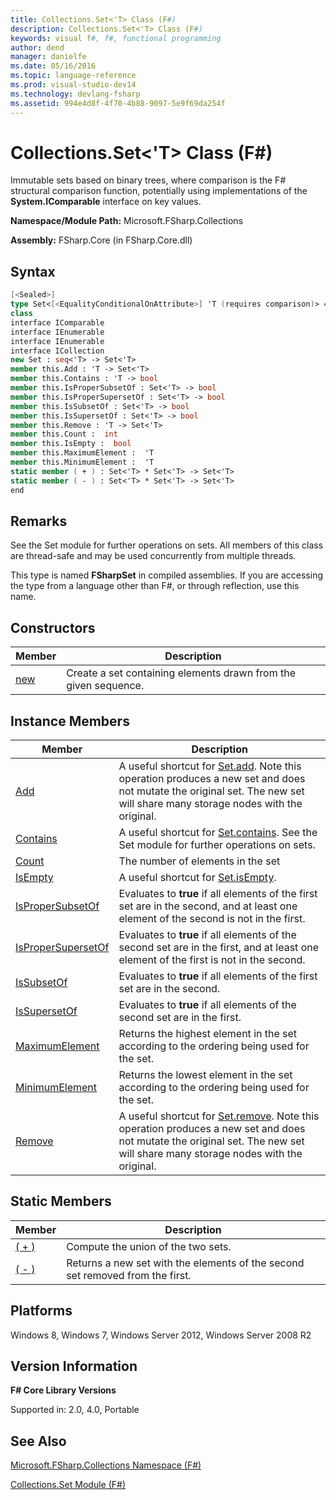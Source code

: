 ```yaml
---
title: Collections.Set<'T> Class (F#)
description: Collections.Set<'T> Class (F#)
keywords: visual f#, f#, functional programming
author: dend
manager: danielfe
ms.date: 05/16/2016
ms.topic: language-reference
ms.prod: visual-studio-dev14
ms.technology: devlang-fsharp
ms.assetid: 994e4d8f-4f70-4b88-9097-5e9f69da254f 
---
```


# Collections.Set<'T> Class (F#)

Immutable sets based on binary trees, where comparison is the F# structural comparison function, potentially using implementations of the **System.IComparable** interface on key values.

**Namespace/Module Path:** Microsoft.FSharp.Collections

**Assembly:** FSharp.Core (in FSharp.Core.dll)

## Syntax

```fsharp
[<Sealed>]
type Set<[<EqualityConditionalOnAttribute>] 'T (requires comparison)> =
class
interface IComparable
interface IEnumerable
interface IEnumerable
interface ICollection
new Set : seq<'T> -> Set<'T>
member this.Add : 'T -> Set<'T>
member this.Contains : 'T -> bool
member this.IsProperSubsetOf : Set<'T> -> bool
member this.IsProperSupersetOf : Set<'T> -> bool
member this.IsSubsetOf : Set<'T> -> bool
member this.IsSupersetOf : Set<'T> -> bool
member this.Remove : 'T -> Set<'T>
member this.Count :  int
member this.IsEmpty :  bool
member this.MaximumElement :  'T
member this.MinimumElement :  'T
static member ( + ) : Set<'T> * Set<'T> -> Set<'T>
static member ( - ) : Set<'T> * Set<'T> -> Set<'T>
end
```

## Remarks

See the Set module for further operations on sets. All members of this class are thread-safe and may be used concurrently from multiple threads.

This type is named **FSharpSet** in compiled assemblies. If you are accessing the type from a language other than F#, or through reflection, use this name.

## Constructors

|Member|Description|
|------|-----------|
|[new](https://msdn.microsoft.com/library/384b858c-e794-4f70-865f-80160bcbdf2d)|Create a set containing elements drawn from the given sequence.|

## Instance Members


|Member|Description|
|------|-----------|
|[Add](https://msdn.microsoft.com/library/81a5d225-7c60-4243-9b4e-7162cb0e001b)|A useful shortcut for [Set.add](https://msdn.microsoft.com/library/d06ab305-1183-487c-8dc0-9076ed0b4c28). Note this operation produces a new set and does not mutate the original set. The new set will share many storage nodes with the original.|
|[Contains](https://msdn.microsoft.com/library/beb0d4f8-15a0-46cd-bb2a-0d5f7f100ddd)|A useful shortcut for [Set.contains](https://msdn.microsoft.com/library/7d616d1e-bca9-463e-b11e-88b5dc8b930b). See the Set module for further operations on sets.|
|[Count](https://msdn.microsoft.com/library/bd2f4d91-a58f-4067-a27b-13f0737d824d)|The number of elements in the set|
|[IsEmpty](https://msdn.microsoft.com/library/93451723-0b3c-4304-a263-4d04ec00eed2)|A useful shortcut for [Set.isEmpty](https://msdn.microsoft.com/library/64ddfbfd-3313-4495-9067-b614dd530aa7).|
|[IsProperSubsetOf](https://msdn.microsoft.com/library/bd0a671b-51ff-4c9e-b2fb-5089244750f5)|Evaluates to **true** if all elements of the first set are in the second, and at least one element of the second is not in the first.|
|[IsProperSupersetOf](https://msdn.microsoft.com/library/4c2a373c-8a5b-494b-94a7-004a5f1333be)|Evaluates to **true** if all elements of the second set are in the first, and at least one element of the first is not in the second.|
|[IsSubsetOf](https://msdn.microsoft.com/library/2069807c-c9fe-403f-b51c-0edc043ed796)|Evaluates to **true** if all elements of the first set are in the second.|
|[IsSupersetOf](https://msdn.microsoft.com/library/07974083-5980-4f70-bad8-52b4a287b9ee)|Evaluates to **true** if all elements of the second set are in the first.|
|[MaximumElement](https://msdn.microsoft.com/library/d7f4b139-1b41-41bf-9e23-d946d20cb512)|Returns the highest element in the set according to the ordering being used for the set.|
|[MinimumElement](https://msdn.microsoft.com/library/8b173df1-2ab8-4bbe-83a5-3e365d104bfe)|Returns the lowest element in the set according to the ordering being used for the set.|
|[Remove](https://msdn.microsoft.com/library/c2f6c66a-39c0-4aa9-b17b-127180dfe82d)|A useful shortcut for [Set.remove](https://msdn.microsoft.com/library/812a6d19-c1f0-4c57-9cbe-15d141d64ddb). Note this operation produces a new set and does not mutate the original set. The new set will share many storage nodes with the original.|

## Static Members

|Member|Description|
|------|-----------|
|[( + )](https://msdn.microsoft.com/library/ddf0fc46-185a-4f5a-9a07-30ee7a461b20)|Compute the union of the two sets.|
|[( - )](https://msdn.microsoft.com/library/25274a0f-01e0-4e11-8ca0-42f664cb5405)|Returns a new set with the elements of the second set removed from the first.|

## Platforms

Windows 8, Windows 7, Windows Server 2012, Windows Server 2008 R2

## Version Information

**F# Core Library Versions**

Supported in: 2.0, 4.0, Portable

## See Also

[Microsoft.FSharp.Collections Namespace &#40;F&#35;&#41;](Microsoft.FSharp.Collections-Namespace-%5BFSharp%5D.md)

[Collections.Set Module &#40;F&#35;&#41;](Collections.Set-Module-%5BFSharp%5D.md)
